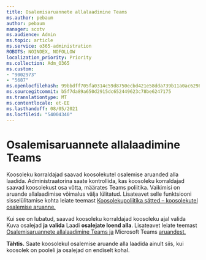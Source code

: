 ```yaml
---
title: Osalemisaruannete allalaadimine Teams
ms.author: pebaum
author: pebaum
manager: scotv
ms.audience: Admin
ms.topic: article
ms.service: o365-administration
ROBOTS: NOINDEX, NOFOLLOW
localization_priority: Priority
ms.collection: Adm_O365
ms.custom:
- "9002973"
- "5687"
ms.openlocfilehash: 99bbdff705fa0314c59d8750ecbd421e58dda739b11a0ac6298e15aa03fd8e47
ms.sourcegitcommit: b5f7da89a650d2915dc652449623c78be6247175
ms.translationtype: MT
ms.contentlocale: et-EE
ms.lasthandoff: 08/05/2021
ms.locfileid: "54004340"
---
```

# <a name="download-attendance-reports-in-teams"></a>Osalemisaruannete allalaadimine Teams

Koosoleku korraldajad saavad koosolekutel osalemise aruanded alla laadida. Administraatorina saate kontrollida, kas koosoleku korraldajad saavad koosolekust osa võtta, määrates Teams poliitika. Vaikimisi on aruande allalaadimise võimalus välja lülitatud. Lisateavet selle funktsiooni sisselülitamise kohta leiate teemast [Koosolekupoliitika sätted – koosolekutel osalemise aruanne.](https://docs.microsoft.com/microsoftteams/meeting-policies-in-teams#meeting-policy-settings---meeting-attendance-report)

Kui see on lubatud, saavad koosoleku korraldajad koosoleku ajal valida Kuva osalejad  **ja valida**  Laadi  **osalejate loend alla**. Lisateavet leiate teemast [Osalemisaruannete allalaadimine Teams ja](https://support.office.com/article/download-attendance-reports-in-teams-ae7cf170-530c-47d3-84c1-3aedac74d310) Microsoft Teams [aruandest.](https://docs.microsoft.com/microsoftteams/teams-analytics-and-reports/meeting-attendance-report)

**Tähtis.** Saate koosolekul osalemise aruande alla laadida ainult siis, kui koosolek on pooleli ja osalejad on endiselt kohal.